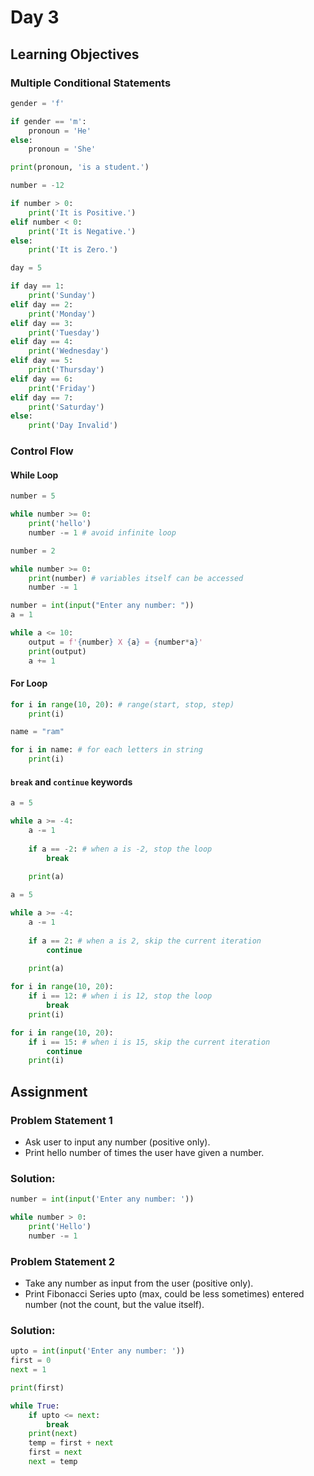 # Day 3

## Learning Objectives

### Multiple Conditional Statements

```python
gender = 'f'

if gender == 'm':
    pronoun = 'He'
else:
    pronoun = 'She'

print(pronoun, 'is a student.')
```

```python
number = -12

if number > 0:
    print('It is Positive.')
elif number < 0:
    print('It is Negative.')
else:
    print('It is Zero.')
```

```python
day = 5

if day == 1:
    print('Sunday')
elif day == 2:
    print('Monday')
elif day == 3:
    print('Tuesday')
elif day == 4:
    print('Wednesday')
elif day == 5:
    print('Thursday')
elif day == 6:
    print('Friday')
elif day == 7:
    print('Saturday')
else:
    print('Day Invalid')
```


### Control Flow

#### While Loop

```python
number = 5

while number >= 0:
    print('hello')
    number -= 1 # avoid infinite loop
```

```python
number = 2

while number >= 0:
    print(number) # variables itself can be accessed
    number -= 1
```

```python
number = int(input("Enter any number: "))
a = 1

while a <= 10:
    output = f'{number} X {a} = {number*a}'
    print(output)
    a += 1
```


#### For Loop

```python
for i in range(10, 20): # range(start, stop, step)
    print(i)
```

```python
name = "ram"

for i in name: # for each letters in string
    print(i)
```


#### `break` and `continue` keywords

```python
a = 5

while a >= -4:
    a -= 1
    
    if a == -2: # when a is -2, stop the loop
        break
    
    print(a)
```

```python
a = 5

while a >= -4:
    a -= 1
    
    if a == 2: # when a is 2, skip the current iteration
        continue
    
    print(a)
```

```python
for i in range(10, 20):
    if i == 12: # when i is 12, stop the loop
        break
    print(i)
```

```python
for i in range(10, 20):
    if i == 15: # when i is 15, skip the current iteration
        continue
    print(i)
```


## Assignment

### Problem Statement 1

- Ask user to input any number (positive only).
- Print hello number of times the user have given a number.


### Solution:

```python
number = int(input('Enter any number: '))

while number > 0:
    print('Hello')
    number -= 1
```


### Problem Statement 2

- Take any number as input from the user (positive only).
- Print Fibonacci Series upto (max, could be less sometimes) entered number (not the count, but the value itself).


### Solution:

```python
upto = int(input('Enter any number: '))
first = 0
next = 1

print(first)

while True:
    if upto <= next:
        break
    print(next)
    temp = first + next
    first = next
    next = temp
```